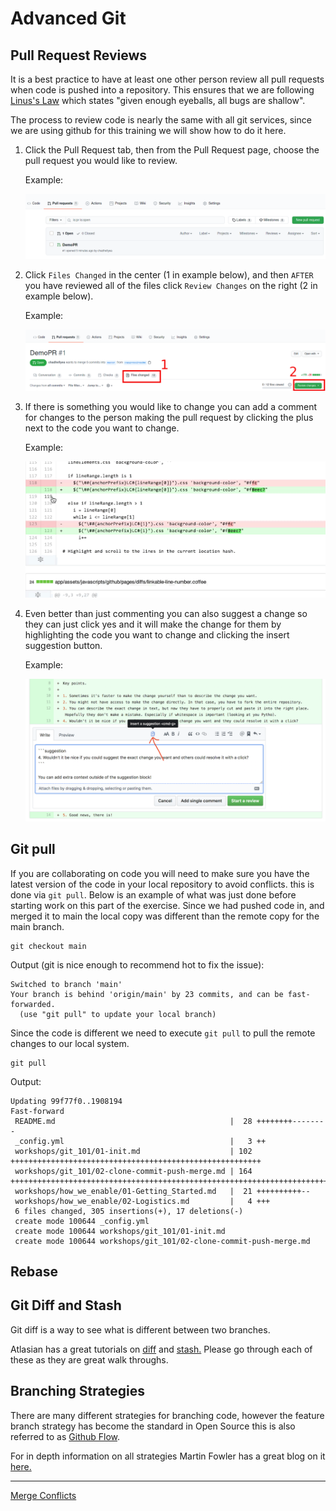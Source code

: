 # Advanced Git

## Pull Request Reviews

It is a best practice to have at least one other person review all pull requests when code is pushed into a repository. This ensures that we are following [Linus's Law](https://en.wikipedia.org/wiki/Linus%27s_law) which states "given enough eyeballs, all bugs are shallow".

The process to review code is nearly the same with all git services, since we are using github for this training we will show how to do it here.

1. Click the Pull Request tab, then from the Pull Request page, choose the pull request you would like to review.

   Example:

   ![addimage](images/select_pr.png)

2. Click `Files Changed` in the center (1 in example below), and then `AFTER` you have reviewed all of the files click `Review Changes` on the right (2 in example below).

   Example:

   ![addimage](images/review_changes.png)

3. If there is something you would like to change you can add a comment for changes to the person making the pull request by clicking the plus next to the code you want to change.

   Example:

   ![hovercomment](images/hover-comment-icon.gif)

4. Even better than just commenting you can also suggest a change so they can just click yes and it will make the change for them by highlighting the code you want to change and clicking the insert suggestion button.

   Example:

   ![sugestion block](images/suggestion-block.png)

## Git pull

If you are collaborating on code you will need to make sure you have the latest version of the code in your local repository to avoid conflicts. this is done via `git pull`. Below is an example of what was just done before starting work on this part of the exercise. Since we had pushed code in, and merged it to main the local copy was different than the remote copy for the main branch.

```shell
git checkout main
```

Output (git is nice enough to recommend hot to fix the issue):

```shell
Switched to branch 'main'
Your branch is behind 'origin/main' by 23 commits, and can be fast-forwarded.
  (use "git pull" to update your local branch)
```

Since the code is different we need to execute `git pull` to pull the remote changes to our local system.

```shell
git pull
```

Output:

```shell
Updating 99f77f0..1908194
Fast-forward
 README.md                                       |  28 ++++++++--------
 _config.yml                                     |   3 ++
 workshops/git_101/01-init.md                    | 102 ++++++++++++++++++++++++++++++++++++++++++++++++++++++++
 workshops/git_101/02-clone-commit-push-merge.md | 164 ++++++++++++++++++++++++++++++++++++++++++++++++++++++++++++++++++++++++++++++++++++++++++
 workshops/how_we_enable/01-Getting_Started.md   |  21 ++++++++++--
 workshops/how_we_enable/02-Logistics.md         |   4 +++
 6 files changed, 305 insertions(+), 17 deletions(-)
 create mode 100644 _config.yml
 create mode 100644 workshops/git_101/01-init.md
 create mode 100644 workshops/git_101/02-clone-commit-push-merge.md
 ```

## Rebase

## Git Diff and Stash

Git diff is a way to see what is different between two branches.

Atlasian has a great tutorials on [diff](https://www.atlassian.com/git/tutorials/saving-changes/git-diff) and [stash.](https://www.atlassian.com/git/tutorials/saving-changes/git-stash) Please go through each of these as they are great walk throughs.

## Branching Strategies

There are many different strategies for branching code, however the feature branch strategy has become the standard in Open Source this is also referred to as [Github Flow](https://guides.github.com/introduction/flow/).

For in depth information on all strategies Martin Fowler has a great blog on it [here.](https://martinfowler.com/articles/branching-patterns.html)

---

[Merge Conflicts](04-merge-conflicts.md)